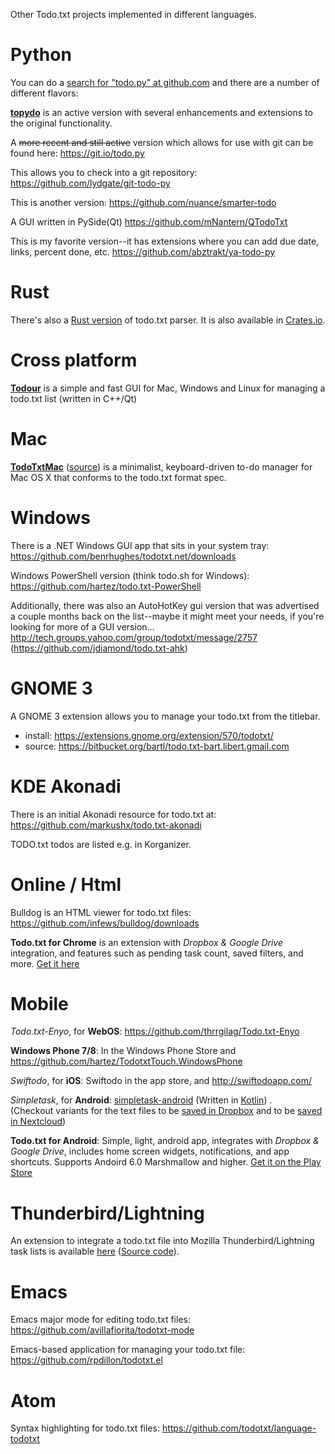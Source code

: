 Other Todo.txt projects implemented in different languages.

# Python

You can do a [search for "todo.py" at github.com](https://github.com/search?q=todo.py) and there are a number of different flavors:

[**topydo**](https://github.com/bram85/topydo) is an active version with several enhancements and extensions to the original functionality.
 
A ~~more recent and still active~~ version which allows for use with git can be found here: https://git.io/todo.py

This allows you to check into a git repository:
https://github.com/lydgate/git-todo-py

This is another version:
https://github.com/nuance/smarter-todo

A GUI written in PySide(Qt)
https://github.com/mNantern/QTodoTxt

This is my favorite version--it has extensions where you can add due date, links, percent done, etc. 
https://github.com/abztrakt/ya-todo-py

# Rust

There's also a [Rust version](https://github.com/kstep/todotxt.rs) of todo.txt parser.
It is also available in [Crates.io](https://crates.io/crates/todotxt).

# Cross platform

[**Todour**](http://nerdur.com/todour-pl/) is a simple and fast GUI for Mac, Windows and Linux for managing a todo.txt list (written in C++/Qt)

# Mac

[**TodoTxtMac**](https://mjdescy.github.io/TodoTxtMac/) ([source](https://github.com/mjdescy/TodoTxtMac)) is a minimalist, keyboard-driven to-do manager for Mac OS X that conforms to the todo.txt format spec. 

# Windows

There is a .NET Windows GUI app that sits in your system tray: https://github.com/benrhughes/todotxt.net/downloads

Windows PowerShell version (think todo.sh for Windows): https://github.com/hartez/todo.txt-PowerShell

Additionally, there was also an AutoHotKey gui version that was advertised a couple months back on the list--maybe it might meet your needs, if you're looking for more of a GUI version...
http://tech.groups.yahoo.com/group/todotxt/message/2757
(https://github.com/jdiamond/todo.txt-ahk)

# GNOME 3

A GNOME 3 extension allows you to manage your todo.txt from the titlebar.
- install: https://extensions.gnome.org/extension/570/todotxt/
- source: https://bitbucket.org/bartl/todo.txt-bart.libert.gmail.com

# KDE Akonadi

There is an initial Akonadi resource for todo.txt at:
https://github.com/markushx/todo.txt-akonadi

TODO.txt todos are listed e.g. in Korganizer.

# Online / Html

Bulldog is an HTML viewer for todo.txt files: https://github.com/infews/bulldog/downloads

**Todo.txt for Chrome** is an extension with _Dropbox & Google Drive_ integration, and features such as pending task count, saved filters, and more. [Get it here](https://chrome.google.com/webstore/detail/mndijfcodpjlhgjcpcbhncjakaboedbl)


# Mobile

_Todo.txt-Enyo_, for **WebOS**: https://github.com/thrrgilag/Todo.txt-Enyo

**Windows Phone 7/8**: In the Windows Phone Store and https://github.com/hartez/TodotxtTouch.WindowsPhone

_Swiftodo_, for **iOS**:  Swiftodo in the app store, and http://swiftodoapp.com/

_Simpletask_, for **Android**: [simpletask-android](https://github.com/mpcjanssen/simpletask-android) (Written in [Kotlin](https://kotlinlang.org/)) .  
(Checkout variants for the text files to be [saved in Dropbox](https://github.com/mpcjanssen/simpletask-android#dropbox) and to be [saved in Nextcloud](https://github.com/mpcjanssen/simpletask-android#nextcloud))

**Todo.txt for Android**: Simple, light, android app, integrates with _Dropbox & Google Drive_, includes home screen widgets, notifications, and app shortcuts. Supports Andoird 6.0 Marshmallow and higher. [Get it on the Play Store](https://play.google.com/store/apps/details?id=net.c306.ttsuper)

# Thunderbird/Lightning

An extension to integrate a todo.txt file into Mozilla Thunderbird/Lightning task lists is available [here](https://addons.mozilla.org/en-US/thunderbird/addon/todotxt-extension/) ([Source code](https://github.com/rkokkelk/todo.txt-ext)).

# Emacs

Emacs major mode for editing todo.txt files: https://github.com/avillafiorita/todotxt-mode

Emacs-based application for managing your todo.txt file: https://github.com/rpdillon/todotxt.el

# Atom

Syntax highlighting for todo.txt files:  https://github.com/todotxt/language-todotxt
